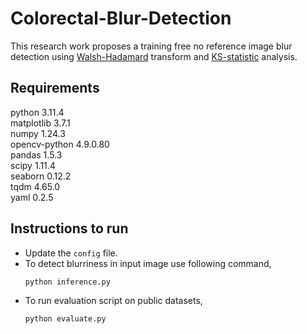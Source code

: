 # Colorectal-Blur-Detection
This research work proposes a training free no reference image blur detection using [Walsh-Hadamard](https://en.wikipedia.org/wiki/Hadamard_transform) transform and [KS-statistic](https://en.wikipedia.org/wiki/Kolmogorov%E2%80%93Smirnov_test) analysis.

## Requirements
python 3.11.4\
matplotlib 3.7.1\
numpy 1.24.3\
opencv-python 4.9.0.80\
pandas 1.5.3\
scipy 1.11.4\
seaborn 0.12.2\
tqdm 4.65.0\
yaml 0.2.5


## Instructions to run
* Update the `config` file.
* To detect blurriness in input image use following command,
    ```shell
    python inference.py
    ```
* To run evaluation script on public datasets,
    ```shell
    python evaluate.py
    ```



